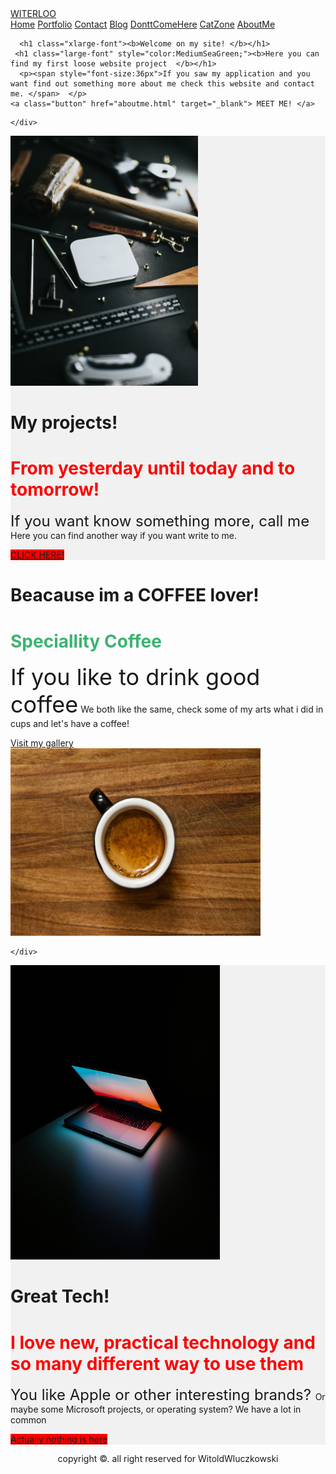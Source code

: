 <!DOCTYPE html>
<html>
<head>
<meta name="viewport" content="width=device-width, initial-scale=1">
<meta charset="utf-8" />
<link rel="stylesheet" href="https://stackpath.bootstrapcdn.com/bootstrap/4.3.1/css/bootstrap.min.css" integrity="sha384-ggOyR0iXCbMQv3Xipma34MD+dH/1fQ784/j6cY/iJTQUOhcWr7x9JvoRxT2MZw1T" crossorigin="anonymous">
<script src="https://code.jquery.com/jquery-3.3.1.slim.min.js" integrity="sha384-q8i/X+965DzO0rT7abK41JStQIAqVgRVzpbzo5smXKp4YfRvH+8abtTE1Pi6jizo" crossorigin="anonymous"></script>
<script src="https://cdnjs.cloudflare.com/ajax/libs/popper.js/1.14.7/umd/popper.min.js" integrity="sha384-UO2eT0CpHqdSJQ6hJty5KVphtPhzWj9WO1clHTMGa3JDZwrnQq4sF86dIHNDz0W1" crossorigin="anonymous"></script>
<script src="https://stackpath.bootstrapcdn.com/bootstrap/4.3.1/js/bootstrap.min.js" integrity="sha384-JjSmVgyd0p3pXB1rRibZUAYoIIy6OrQ6VrjIEaFf/nJGzIxFDsf4x0xIM+B07jRM" crossorigin="anonymous"></script>
<title>Witold Wluczkowski Site</title>
<link rel="stylesheet" href="style4.css">

<body>

<div class="header">
  <a href="strona2.html" class="logo">WITERLOO </a>
  <div class="header-right">
  <a class="active" href="strona2.html">Home</a>
  <a href="portfolio.html">Portfolio</a>
  <a href="contact2.html">Contact</a>
  <a class="active" href="blog.html">Blog</a>
  <a href="strona.html">DonttComeHere</a>
  <a href="catzone.html">CatZone</a>
  <a class="active" href="aboutme.html">AboutMe</a>


  </div>
</div>
<div class="container">
  <div class="row">
    <div class="column-66">

      <h1 class="xlarge-font"><b>Welcome on my site! </b></h1>
     <h1 class="large-font" style="color:MediumSeaGreen;"><b>Here you can find my first loose website project  </b></h1>
      <p><span style="font-size:36px">If you saw my application and you want find out something more about me check this website and contact me. </span>  </p>
    <a class="button" href="aboutme.html" target="_blank"> MEET ME! </a>
  </div>
    <div class="column-33">

    </div>

  </div>
</div>

<!-- Clarity Section -->
<div class="container" style="background-color:#f1f1f1">
  <div class="row">
    <div class="column-33">
      <img src="tlo8.jpg" alt="App" width="300" height="400">
    </div>
    <div class="column-66">
      <h1 class="xlarge-font"><b> My projects! </b></h1>
      <h1 class="large-font" style="color:red;"><b>From yesterday until today and to tomorrow! </b></h1>
      <p><span style="font-size:24px"> If you want know something more, call me </span>
      Here you can find another way if you want write to me. </p>
      <a class="button" href="https://www.facebook.com/Witek.Wluczkowski" style="background-color:red"> CLICK HERE!  </a>
    </div>
  </div>
</div>

<!-- The App Section -->
<div class="container">
  <div class="row">
    <div class="column-66">
      <h1 class="xlarge-font"><b>Beacause im a COFFEE lover! </b></h1>
      <h1 class="large-font" style="color:MediumSeaGreen;"><b>Speciallity Coffee</b></h1>
      <p><span style="font-size:36px">If you like to drink good coffee</span>
        We both like the same, check some of my arts what i did in cups and let's have a coffee! </p>
      <a class="button" href="portfolio.html" > Visit my gallery  </a>
    </div>
    <div class="column-33">
<img src="shot.jpg" width="400" height="300">

    </div>
  </div>
</div>

</body>
</html>

<!-- Clarity Section -->
<div class="container" style="background-color:#f1f1f1">
  <div class="row">
    <div class="column-33">
      <img src="mak6.jpg" alt="App" width="335" height="471">
    </div>
    <div class="column-66">
      <h1 class="xlarge-font"><b>Great Tech!</b></h1>
      <h1 class="large-font" style="color:red;"><b> I love new, practical technology and so many different way to use them </b></h1>
      <p><span style="font-size:24px"> You like Apple or other interesting brands? </span> Or maybe some Microsoft projects, or operating system? We have a lot in common   </p>
      <a class="button" href="https://www.facebook.com/Witek.Wluczkowski" style="background-color:red">Actually nothing is here  </a>
    </div>
  </div>
</div>

<footer>
<center>
  <p>
copyright ©. all right reserved for WitoldWluczkowski
</p>
<b>  </b>
</center>

</footer>
